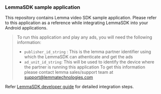 ### LemmaSDK sample application

This repository contains Lemma video SDK sample application. Please refer to this application as a reference while integrating LemmaSDK 
into your Android applications.

> To run this application and play any ads, you will need the following information:
> - `publisher_id_string` : This is the lemma partner identifier using which the LemmaSDK can athenticate and get the ads  
> - `ad_unit_id_string`: This will be used to identify the device where the partner is running this application
> To get this information please contact lemma sales/support team at support@lemmatechnologies.com

Refer [LemmaSDK developer guide](https://github.com/lmsdkdev/lemma-sdk-samples/wiki) for detailed integration steps.

